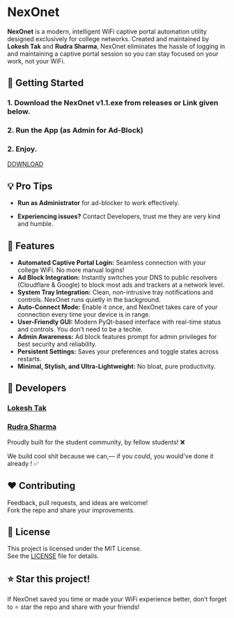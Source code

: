 # NexOnet

**NexOnet** is a modern, intelligent WiFi captive portal automation utility designed exclusively for college networks. Created and maintained by **Lokesh Tak** and **Rudra Sharma**, NexOnet eliminates the hassle of logging in and maintaining a captive portal session so you can stay focused on your work, not your WiFi.



## 🏁 Getting Started

### 1. **Download the NexOnet v1.1.exe from releases or Link given below.**

### 2. **Run the App (as Admin for Ad-Block)**

### 2. **Enjoy.**

[DOWNLOAD](https://github.com/lokeshtak567/NexOnet/releases/download/v1.1/NexOnet.v1.1.exe)


## 💡 Pro Tips

- **Run as Administrator** for ad-blocker to work effectively.

- **Experiencing issues?** Contact Developers, trust me they are very kind and humble.

## 🚀 Features

- **Automated Captive Portal Login:** Seamless connection with your college WiFi. No more manual logins!
- **Ad Block Integration:** Instantly switches your DNS to public resolvers (Cloudflare & Google) to block most ads and trackers at a network level.
- **System Tray Integration:** Clean, non-intrusive tray notifications and controls. NexOnet runs quietly in the background.
- **Auto-Connect Mode:** Enable it once, and NexOnet takes care of your connection every time your device is in range.
- **User-Friendly GUI:** Modern PyQt-based interface with real-time status and controls. You don’t need to be a techie.
- **Admin Awareness:** Ad block features prompt for admin privileges for best security and reliability.
- **Persistent Settings:** Saves your preferences and toggle states across restarts.
- **Minimal, Stylish, and Ultra-Lightweight:** No bloat, pure productivity.


## 🙌 Developers

### **[Lokesh Tak](https://github.com/lokeshtak567)**
### **[Rudra Sharma](https://github.com/Rudii-25)**

Proudly built for the student community, by fellow students! ❌

We build cool shit because we can,— if you could, you would've done it already ! ✅

## ❤️ Contributing

Feedback, pull requests, and ideas are welcome!  
Fork the repo and share your improvements.

## 📜 License

This project is licensed under the MIT License.  
See the [LICENSE](LICENSE) file for details.

## ⭐ Star this project!

If NexOnet saved you time or made your WiFi experience better, don’t forget to ⭐ star the repo and share with your friends!
